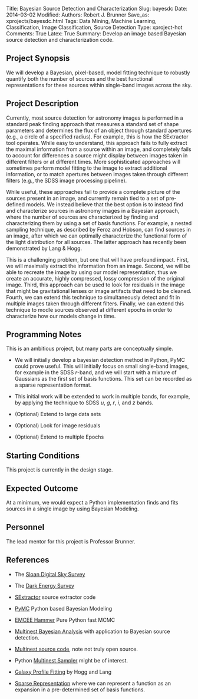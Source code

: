 Title: Bayesian Source Detection and Characterization
Slug: bayesdc
Date: 2014-03-02
Modified: 
Authors: Robert J. Brunner
Save_as: xprojects/bayesdc.html
Tags: Data Mining, Machine Learning, Classification, Image Classification, Source Detection
Type: xproject-hot
Comments: True
Latex: True
Summary: Develop an image based Bayesian source detection and characterization code.

## Project Synopsis

We will develop a Bayesian, pixel-based, model fitting
technique to robustly quantify both the number of sources and the best
functional representations for these sources within single-band images
across the sky.

## Project Description

Currently, most source detection for astronomy images is performed in a
standard peak finding approach that measures a standard set of shape
parameters and determines the flux of an object through standard
apertures (e.g., a circle of a specified radius). For example, this is
how the SExtractor tool operates. While easy to understand, this
approach fails to fully extract the maximal information from a source
within an image, and completely fails to account for differences a
source might display between images taken in different filters or at
different times. More sophisticated approaches will sometimes perform
model fitting to the image to extract additional information, or to
match apertures between images taken through different filters (e.g.,
the SDSS image processing pipeline).

While useful, these approaches fail to provide a complete picture of the
sources present in an image, and currently remain tied to a set of
pre-defined models. We instead believe that the best option is to
instead find and characterize sources in astronomy images in a Bayesian
approach, where the number of sources are characterized by finding and
characterizing them by using a set of basis functions. For example, a
nested sampling technique, as described by Feroz and Hobson, can find
sources in an image, after which we can optimally characterize the
functional form of the light distribution for all sources. The latter
approach has recently been demonstrated by Lang & Hogg.

This is a challenging problem, but one that will have profound impact.
First, we will maximally extract the information from an image. Second,
we will be able to recreate the image by using our model representation,
thus we create an accurate, highly compressed, lossy compression of the
original image. Third, this approach can be used to look for residuals
in the image that might be gravitational lenses or image artifacts that
need to be cleaned. Fourth, we can extend this technique to
simultaneously detect and fit in multiple images taken through
different filters. Finally, we can extend this technique to modle
sources observed at different epochs in order to characterize how our
models change in time.

## Programming Notes

This is an ambitious project, but many parts are conceptually simple.

- We will initially develop a bayesian detection method in Python, PyMC
could prove useful. This will initially focus on small single-band
images, for example in the SDSS $r$-band, and we will start with a
mixture of Gaussians as the first set of basis functions. This set can
be recorded as a sparse representation format.

- This initial work will be extended to work in multiple bands, for
example, by applying the technique to SDSS $u$, $g$, $r$, $i$, and $z$ bands.

- (Optional) Extend to large data sets

- (Optional) Look for image residuals

- (Optional) Extend to multiple Epochs

## Starting Conditions

This project is currently in the design stage.

## Expected Outcome

At a minimum, we would expect a Python implementation finds and fits
sources in a single image by using Bayesian Modeling.

## Personnel

The lead mentor for this project is Professor Brunner.

## References

- The [Sloan Digital Sky Survey](http://www.sdss3.org)
- The [Dark Energy Survey](http://www.darkenergysurvey.org)

- [SExtractor](http://www.astromatic.net/software/sextractor) source extractor code

- [PyMC](http://pymc-devs.github.io/pymc/) Python based Bayesian Modeling

- [EMCEE Hammer](https://github.com/dfm/emcee) Pure Python fast MCMC

- [Multinest Bayesian Analysis](http://arxiv.org/abs/0704.3704) with
application to Bayesian source detection.

- [Multinest source
code](http://ccpforge.cse.rl.ac.uk/gf/project/multinest/), note not
truly open source. 

- Python [Multinest Sampler](https://github.com/JohannesBuchner/PyMultiNest) might be of interest.

- [Galaxy Profile Fitting](http://arxiv.org/abs/1210.6563) by Hogg and Lang

- [Sparse
Representation](http://en.wikipedia.org/wiki/Sparse_approximation) where
we can represent a function as an expansion in a pre-determined set of
basis functions.

